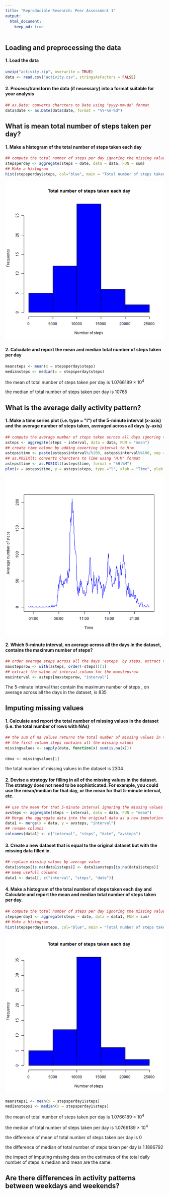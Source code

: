```yaml
---
title: "Reproducible Research: Peer Assessment 1"
output: 
  html_document:
    keep_md: true
---
```



## Loading and preprocessing the data
#### 1. Load the data

```r
unzip("activity.zip", overwrite = TRUE)
data <- read.csv("activity.csv", stringsAsFactors = FALSE)
```

#### 2. Process/transform the data (if necessary) into a format suitable for your analysis

```r
## as.Date: converts charcters to Date using "yyyy-mm-dd" format 
data$date <- as.Date(data$date, format = "%Y-%m-%d")
```



## What is mean total number of steps taken per day?
#### 1. Make a histogram of the total number of steps taken each day

```r
## compute the total number of steps per day ignoring the missing values
stepsperday <- aggregate(steps ~ date, data = data, FUN = sum)
## Make a histogram
hist(stepsperday$steps, col="blue", main = "Total number of steps taken each day", xlab = "Number of steps")
```

![plot of chunk unnamed-chunk-3](figure/unnamed-chunk-3-1.png) 

#### 2. Calculate and report the mean and median total number of steps taken per day

```r
meansteps <- mean(x = stepsperday$steps)
mediansteps <- median(x = stepsperday$steps)
```


the mean of total number of steps taken per day is 1.0766189 &times; 10<sup>4</sup>

the median of total number of steps taken per day is 10765



## What is the average daily activity pattern?
#### 1. Make a time series plot (i.e. type = "l") of the 5-minute interval (x-axis) and the average number of steps taken, averaged across all days (y-axis)

```r
## compute the average number of steps taken across all days ignoring the missing values
asteps <- aggregate(steps ~ interval, data = data, FUN = "mean")
## create time column by adding coverting interval to H:m
asteps$time <- paste(asteps$interval%/%100, asteps$interval%%100, sep = ":")
## as.POSIXlt: converts charcters to Time using "H:M" format
asteps$time <- as.POSIXlt(asteps$time, format = "%H:%M")
plot(x = asteps$time, y = asteps$steps, type ="l", xlab = "Time", ylab = "Average number of steps", col = "blue")
```

![plot of chunk unnamed-chunk-5](figure/unnamed-chunk-5-1.png) 

#### 2. Which 5-minute interval, on average across all the days in the dataset, contains the maximum number of steps?

```r
## order average steps across all the days 'asteps' by steps, extract the row of the maximum number of steps (first line)
maxstepsrow <- with(asteps, order(-steps))[1]
## extract the value of interval column for the maxstepsrow 
maxinterval <- asteps[maxstepsrow, "interval"]
```

The 5-minute interval that contain the maximum number of steps , on average across all the days in the dataset, is 835 



## Imputing missing values
#### 1. Calculate and report the total number of missing values in the dataset (i.e. the total number of rows with NAs)

```r
## the sum of na values returns the total number of missing values in the dataset for each column
## the first column steps contains all the missing values
missingvalues <- sapply(data, function(x) sum(is.na(x)))

nbna <- missingvalues[1]
```
the total number of missing values in the dataset is 2304

#### 2. Devise a strategy for filling in all of the missing values in the dataset. The strategy does not need to be sophisticated. For example, you could use the mean/median for that day, or the mean for that 5-minute interval, etc.

```r
## use the mean for that 5-minute interval ignoring the missing values
avsteps <- aggregate(steps ~ interval, data = data, FUN = "mean")
## Merge the aggregate data into the original data as a new imputation column based on interval link
data1 <- merge(x = data, y = avsteps, "interval")
## rename columns
colnames(data1) <- c("interval", "steps", "date", "avsteps")
```
#### 3. Create a new dataset that is equal to the original dataset but with the missing data filled in.

```r
## replace missing values by average value
data1$steps[is.na(data1$steps)] <- data1$avsteps[is.na(data1$steps)]
## keep usefull columns
data1 <- data1[, c("interval", "steps", "date")]
```

#### 4. Make a histogram of the total number of steps taken each day and Calculate and report the mean and median total number of steps taken per day.

```r
## compute the total number of steps per day ignoring the missing values
stepsperday1 <- aggregate(steps ~ date, data = data1, FUN = sum)
## Make a histogram
hist(stepsperday1$steps, col="blue", main = "Total number of steps taken each day", xlab = "Number of steps")
```

![plot of chunk unnamed-chunk-10](figure/unnamed-chunk-10-1.png) 

```r
meansteps1 <- mean(x = stepsperday1$steps)
mediansteps1 <- median(x = stepsperday1$steps)
```
the mean of total number of steps taken per day is 1.0766189 &times; 10<sup>4</sup>

the median of total number of steps taken per day is 1.0766189 &times; 10<sup>4</sup>

the difference of mean of total number of steps taken per day is 0

the difference of median of total number of steps taken per day is 1.1886792

the impact of imputing missing data on the estimates of the total daily number of steps is median and mean are the same.

## Are there differences in activity patterns between weekdays and weekends?
